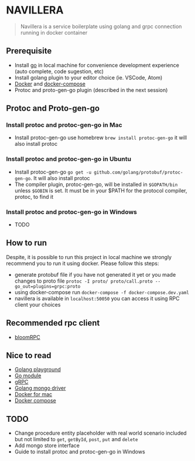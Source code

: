 # NAVILLERA

> Navillera is a service boilerplate using golang and grpc connection running in docker container

## Prerequisite

- Install [go](https://golang.org/doc/install) in local machine for convenience development experience (auto complete, code sugestion, etc)
- Install golang plugin to your editor choice (ie. VSCode, Atom)
- [Docker](https://docs.docker.com/install/) and [docker-compose](https://docs.docker.com/compose/)
- Protoc and proto-gen-go plugin (described in the next session)

## Protoc and Proto-gen-go

### Install protoc and protoc-gen-go in Mac

- Install protoc-gen-go use homebrew `brew install protoc-gen-go` it will also install protoc

### Install protoc and protoc-gen-go in Ubuntu

- Install protoc-gen-go `go get -u github.com/golang/protobuf/protoc-gen-go`. It will also install protoc
- The compiler plugin, protoc-gen-go, will be installed in `$GOPATH/bin` unless `$GOBIN` is set. It must be in your $PATH for the protocol compiler, protoc, to find it

### Install protoc and protoc-gen-go in Windows

- TODO

## How to run

Despite, it is possible to run this project in local machine we strongly recommend you to run it using docker. Please follow this steps:

- generate protobuf file if you have not generated it yet or you made changes to proto file `protoc -I proto/ proto/call.proto --go_out=plugins=grpc:proto`
- using docker-compose run `docker-compose -f docker-compose.dev.yaml`
- navillera is available in `localhost:50050` you can access it using RPC client your choices

## Recommended rpc client

- [bloomRPC](https://github.com/uw-labs/bloomrpc)

## Nice to read

- [Golang playground](https://play.golang.org/)
- [Go module](https://blog.golang.org/using-go-modules)
- [gRPC](https://grpc.io/docs/guides/concepts/)
- [Golang mongo driver](https://godoc.org/go.mongodb.org/mongo-driver/mongo)
- [Docker for mac](https://docs.docker.com/docker-for-mac/)
- [Docker compose](https://docs.docker.com/compose/)

## TODO

- Change procedure entity placeholder with real world scenario included but not limited to `get`, `getById`, `post`, `put` and `delete`
- Add mongo store interface
- Guide to install protoc and protoc-gen-go in Windows
